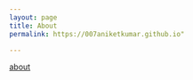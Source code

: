 ```yaml
---
layout: page
title: About
permalink: https://007aniketkumar.github.io"

---
```

<a href= "https://007aniketkumar.github.io">about</a>
